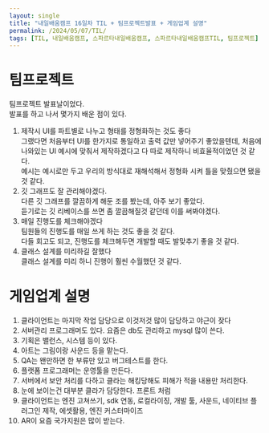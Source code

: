 ```yaml
---
layout: single
title: "내일배움캠프 16일차 TIL + 팀프로젝트발표 + 게임업계 설명"
permalink: /2024/05/07/TIL/
tags: [TIL, 내일배움캠프, 스파르타내일배움캠프, 스파르타내일배움캠프TIL, 팀프로젝트]
---
```

# 팀프로젝트
팀프로젝트 발표날이었다.<br>
발표를 하고 나서 몇가지 배운 점이 있다.<br>
1. 제작시 UI를 파트별로 나누고 형태를 정형화하는 것도 좋다<br>
   그랬다면 처음부터 UI를 한가지로 통일하고 출력 값만 넣어주기 좋았을텐데, 처음에 나와있는 UI 예시에 맞춰서 제작하겠다고 다 따로 제작하니 비효율적이었던 것 같다.<br>
   예시는 예시로만 두고 우리의 방식대로 재해석해서 정형화 시켜 틀을 맞췄으면 됐을 것 같다.
2. 깃 그래프도 잘 관리해야겠다.<br>
  다른 깃 그래프를 깔끔하게 해둔 조를 봤는데, 아주 보기 좋았다.<br>
  듣기로는 깃 리베이스를 쓰면 좀 깔끔해질것 같던데 이를 써봐야겠다.<br>
3. 매일 진행도를 체크해야겠다<br>
  팀원들의 진행도를 매일 쓰게 하는 것도 좋을 것 같다.<br>
  다들 회고도 되고, 진행도를 체크해두면 개발할 때도 발맞추기 좋을 것 같다.<br>
4. 클래스 설계를 미리하길 잘했다<br>
  클래스 설계를 미리 하니 진행이 훨씬 수월했던 것 같다.

# 게임업계 설명
1. 클라이언트는 마지막 작업 담당으로 이것저것 많이 담당하고 야근이 잦다
2. 서버관리 프로그래머도 있다. 요즘은 db도 관리하고 mysql 많이 쓴다.
3. 기획은 밸런스, 시스템 등이 있다.
4. 아트는 그림이랑 사운드 등을 맡는다.
5. QA는 왠만하면 한 부류만 있고 버그테스트를 한다.
6. 플랫폼 프로그래머는 운영툴을 만든다.
7. 서버에서 보안 처리를 다하고 클라는 해킹당해도 피해가 적을 내용만 처리한다.
8. 눈에 보이는건 대부분 클라가 담당한다. 프론트 처럼
9. 클라이언트는 엔진 고쳐쓰기, sdk 연동, 로컬라이징, 개발 툴, 사운드, 네이티브 플러그인 제작, 에셋활용, 엔진 커스터마이즈
10. AR이 요즘 국가지원은 많이 받는다.
